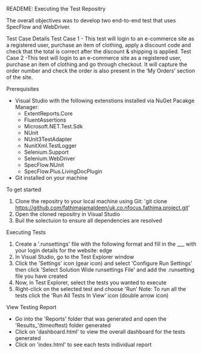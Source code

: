 READEME: Executing the Test Repositry

The overall objectives was to develop two end-to-end test that uses SpecFlow and WebDriver.

Test Case Details 
Test Case 1 - This test will login to an e-commerce site as a registered user, purchase an item of clothing, apply a discount code and check that the total is correct after the discount & shipping is applied. 
Test Case 2 -This test will login to an e-commerce site as a registered user, purchase an item of clothing and go through checkout. It will capture the order number and check the order is also present in the ‘My Orders’ section of the site.

Prerequisites
* Visual Studio with the following extenstions installed via NuGet Pacakge Manager:
    * ExtentReports.Core
    * FluentAssertions
    * Microsoft.NET.Test.Sdk
    * NUnit
    * NUnit3TestAdapter
    * NunitXml.TestLogger
    * Selenium.Support
    * Selenium.WebDriver
    * SpecFlow.NUnit
    * SpecFlow.Plus.LivingDocPlugin
* Git installed on your machine

To get started
1. Clone the repositry to your local machine using Git:
     'git clone https://github.com/fathimajamaldeen/uk.co.nfocus.fathima.project.git'
2. Open the cloned repositry in Visual Studio
3. Buil the solectuion to ensure all dependencies are resolved

Executing Tests
1. Create a '.runsettings' file with the following format and fill in the ___ with your login details for the website:
        <?xml version="1.0" encoding="utf-8" ?>
      <RunSettings>
      	<!-- configuration elements -->
      	<RunConfiguration>
      		<EnvironmentVariables>
      			<BROWSER>edge</BROWSER>
      		</EnvironmentVariables>
      	</RunConfiguration>
      	<TestRunParameters>
      		<!--NUnit config parameters as an alternative-->
      		<Parameter name="WebAppURL" value="https://www.edgewordstraining.co.uk/demo-site"/>
      		<Parameter name="WebAppUsername" value="____"/>
      		<Parameter name="WebAppPassword" value="____"/>
      	</TestRunParameters>
      </RunSettings>
2. In Visual Studio, go to the Test Explorer window
3. Click the 'Settings' icon (gear icon) and select 'Configure Run Settings' then click 'Select Solution Wide runsettings File' and add the .runsetting file you have created
4. Now, in Test Explorer, select the tests you wanted to execute
5. Right-click on the selected test and choose 'Run'
     Note: To run all the tests click the 'Run All Tests In View' icon (double arrow icon)

View Testing Report
* Go into the 'Reports' folder that was generated and open the 'Results_'(timeoftest) folder generated
* Click on 'dashboard.html' to view the overall dashboard for the tests generated
* Click on 'index.html' to see each tests individual report




